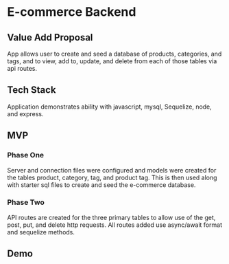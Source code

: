 # E-commerce Backend


## Value Add Proposal

App allows user to create and seed a database of products, categories, and tags, and to view, add to, update, and delete from each of those tables via api routes.


## Tech Stack

Application demonstrates ability with javascript, mysql, Sequelize, node, and express.


## MVP

### Phase One

Server and connection files were configured and models were created for the tables product, category, tag, and product tag. This is then used along with starter sql files to create and seed the e-commerce database.


### Phase Two

API routes are created for the three primary tables to allow use of the get, post, put, and delete http requests. All routes added use async/await format and sequelize methods.


## Demo


